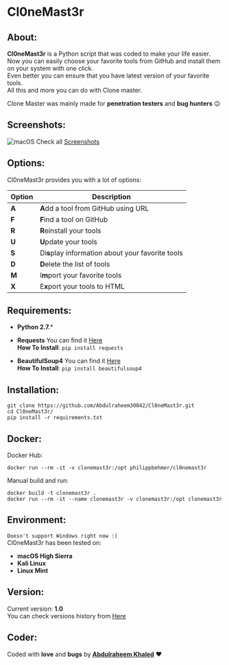 # **Cl0neMast3r**

## About:
**Cl0neMast3r** is a Python script that was coded to make your life easier.
<br>Now you can easily choose your favorite tools from GitHub and install them on your system with one click.<br>
Even better you can ensure that you have latest version of your favorite tools.<br>
All this and more you can do with Clone master.

Clone Master was mainly made for **penetration testers** and **bug hunters** :wink:

## Screenshots:
![macOS](https://i.imgur.com/jySH8A2.jpg)
Check all [Screenshots](https://github.com/Abdulraheem30042/Cl0neMast3r/tree/master/ScreenShots)

## Options:
Cl0neMast3r provides you with a lot of options:

Option | Description
------ | -----------
**A**  | **A**dd a tool from GitHub using URL
**F**  | **F**ind a tool on GitHub
**R**  | **R**einstall your tools
**U**  | **U**pdate your tools
**S**  | Di**s**play information about your favorite tools
**D**  | **D**elete the list of tools
**M**  | I**m**port your favorite tools
**X**  | E**x**port your tools to HTML

## Requirements:
* **Python 2.7.***

* **Requests** You can find it [Here](https://pypi.python.org/pypi/requests)<br>
**How To Install**: `pip install requests`

* **BeautifulSoup4** You can find it [Here](https://pypi.python.org/pypi/beautifulsoup4)<br>
**How To Install**: `pip install beautifulsoup4`


## Installation:
```
git clone https://github.com/Abdulraheem30042/Cl0neMast3r.git
cd Cl0neMast3r/
pip install -r requirements.txt
```

## Docker:
Docker Hub:
```
docker run --rm -it -v clonemast3r:/opt philippbehmer/cl0nemast3r
```

Manual build and run:
```
docker build -t clonemast3r .
docker run --rm -it --name clonemast3r -v clonemast3r:/opt clonemast3r
```


## Environment:
`Doesn't support Windows right now :(`<br>
Cl0neMast3r has been tested on:
* **macOS High Sierra**
* **Kali Linux**
* **Linux Mint**

## Version:
Current version: **1.0**<br>
You can check versions history from [Here](https://github.com/Abdulraheem30042/Cl0neMast3r/blob/master/Changelog.md)

## Coder:
Coded with **love** and **bugs** by [**Abdulraheem Khaled**](https://twitter.com/abdulrah33mk) :heart:
